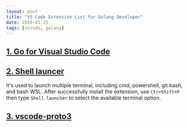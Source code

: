 ```yaml
---
layout: post
title: "VS Code Extension List for Golang Developer"
date: 2019-01-25
tags: [vscode, golang]
---
```


## [1. Go for Visual Studio Code](https://marketplace.visualstudio.com/items?itemName=ms-vscode.Go)


## [2. Shell launcer](https://marketplace.visualstudio.com/items?itemName=Tyriar.shell-launcher)

It's used to launch multiple terminal, including cmd, powershell, git bash, and bash WSL. After successfully install the extension, use `Ctr+Shift+P` then type `Shell launcher` to select the available terminal option.

## [3. vscode-proto3](https://marketplace.visualstudio.com/items?itemName=zxh404.vscode-proto3)